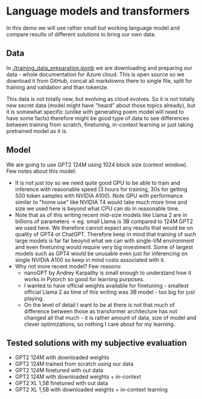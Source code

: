 # Language models and transformers
In this demo we will use rather small but working language model and compare results of different solutions to bring our own data. 

## Data
In [./training_data_preparation.ipynb](./training_data_preparation.ipynb) we are downloading and preparing our data - whole documentation for Azure cloud. This is open source so we download it from GitHub, concat all markdowns there to single file, split for training and validation and than tokenize.

This data is not totally new, but evolving as cloud evolves. So it is not totally new secret data (model might have "heard" about those topics already), but it is somewhat specific (unlike with generating poem model will need to have some facts) therefore might be good type of data to see differences between training from scratch, finetuning, in-context learning or just taking pretrained model as it is.

## Model
We are going to use GPT2 124M using 1024 block size (context window). Few notes about this model:
- It is not just toy so we need quite good GPU to be able to train and inference with reasonable speed (3 hours for training, 30s for getting 500 token samples with NVIDIA A100). Note GPU with performance similar to "home use" like NVIDIA T4 would take much more time and size we used here is beyond what CPU can do in reasonable time.
- Note that as of this writing recent mid-size models like Llama 2 are in billions of parameters -> eg. small Llama is 3B compared to 124M GPT2 we used here. We therefore cannot expect any results that would be on quality of GPT4 or ChatGPT. Therefore keep in mind that training of such large models is far far beoynd what we can with single-VM environment and even finetuning would require very big investment. Some of largest models such as GPT4 would be unusable even just for inferencing on single NVIDIA A100 so keep in mind costs associated with it.
- Why not more recent model? Few reasons:
    - nanoGPT by Andrey Karpathy is small enough to understand how it works in Pytorch so good for learning purposes.
    - I wanted to have official weights available for finetuning - smallest official Llama 2 as time of this writing was 3B model - too big for just playing.
    - On the level of detail I want to be at there is not that much of difference between those as transformer architecture has not changed all that much - it is rather amount of data, size of model and clever optimizations, so nothing I care about for my learning.

## Tested solutions with my subjective evaluation
- GPT2 124M with downloaded weights
- GPT2 124M trained from scratch using our data
- GPT2 124M finetuned with out data
- GPT2 124M with downloaded weights + in-context 
- GPT2 XL 1,5B finetuned with out data
- GPT2 XL 1,5B with downloaded weights + in-context learning


